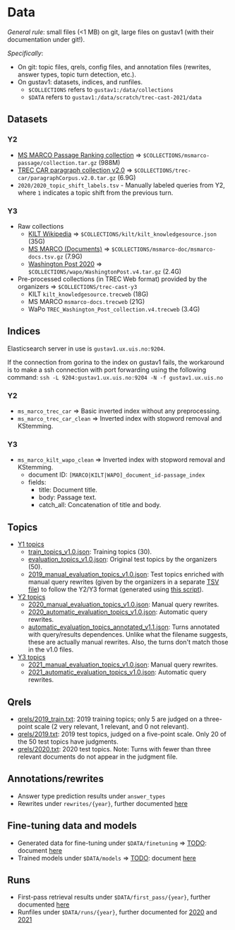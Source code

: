 # Data

*General rule*: small files (<1 MB) on git, large files on gustav1 (with their documentation under git!). 

*Specifically*: 
  * On git: topic files, qrels, config files, and annotation files (rewrites, answer types, topic turn detection, etc.).
  * On gustav1: datasets, indices, and runfiles.
    - `$COLLECTIONS` refers to `gustav1:/data/collections`
    - `$DATA` refers to `gustav1:/data/scratch/trec-cast-2021/data`

## Datasets

### Y2

  * [MS MARCO Passage Ranking collection](https://github.com/microsoft/MSMARCO-Passage-Ranking) => `$COLLECTIONS/msmarco-passage/collection.tar.gz` (988M)  
  * [TREC CAR paragraph collection v2.0](http://trec-car.cs.unh.edu/datareleases/) => `$COLLECTIONS/trec-car/paragraphCorpus.v2.0.tar.gz` (6.9G)
  * `2020/2020_topic_shift_labels.tsv` - Manually labeled queries from Y2, where `1` indicates a topic shift from the previous turn.

### Y3

  * Raw collections
    - [KILT Wikipedia](https://github.com/facebookresearch/KILT/) => `$COLLECTIONS/kilt/kilt_knowledgesource.json` (35G)
    - [MS MARCO (Documents)](https://github.com/microsoft/MSMARCO-Document-Ranking) => `$COLLECTIONS/msmarco-doc/msmarco-docs.tsv.gz` (7.9G)
    - [Washington Post 2020](https://trec.nist.gov/data/wapost/) => `$COLLECTIONS/wapo/WashingtonPost.v4.tar.gz` (2.4G)
  * Pre-processed collections (in TREC Web format) provided by the organizers => `$COLLECTIONS/trec-cast-y3`
    - KILT `kilt_knowledgesource.trecweb` (18G)
    - MS MARCO `msmarco-docs.trecweb` (21G)
    - WaPo `TREC_Washington_Post_collection.v4.trecweb` (3.4G)

## Indices

Elasticsearch server in use is `gustav1.ux.uis.no:9204`.

If the connection from gorina to the index on gustav1 fails, the workaround is to make a ssh connection with port forwarding using the following command:
`ssh -L 9204:gustav1.ux.uis.no:9204 -N -f gustav1.ux.uis.no`

### Y2

  * `ms_marco_trec_car` => Basic inverted index without any preprocessing.
  * `ms_marco_trec_car_clean` => Inverted index with stopword removal and KStemming.

### Y3
  * `ms_marco_kilt_wapo_clean` => Inverted index with stopword removal and KStemming.
    - document ID: `[MARCO|KILT|WAPO]_document_id-passage_index`
    - fields: 
      - title: Document title.
      - body: Passage text.
      - catch_all: Concatenation of title and body.

## Topics

  * [Y1 topics](topics/2019)
    - [train_topics_v1.0.json](topics/2019/train_topics_v1.0.json): Training topics (30).
    - [evaluation_topics_v1.0.json](data/topics/2019/evaluation_topics_v1.0.json): Original test topics by the organizers (50).
    - [2019_manual_evaluation_topics_v1.0.json](topics/2019/2019_manual_evaluation_topics_v1.0.json): Test topics enriched with manual query rewrites (given by the organizers in a separate [TSV file](data/topics/2019/evaluation_topics_annotated_resolved_v1.0.tsv)) to follow the Y2/Y3 format (generated using [this script](treccast/core/util/topics/create_2019_topics_file.py)).
  * [Y2 topics](topics/2020)
    - [2020_manual_evaluation_topics_v1.0.json](topics/2020/2020_manual_evaluation_topics_v1.0.json): Manual query rewrites.
    - [2020_automatic_evaluation_topics_v1.0.json](topics/2020/2020_automatic_evaluation_topics_v1.0.json): Automatic query rewrites.
    - [automatic_evaluation_topics_annotated_v1.1.json](topics/2020/automatic_evaluation_topics_annotated_v1.1.json): Turns annotated with query/results dependences. Unlike what the filename suggests, these are actually manual rewrites. Also, the turns don't match those in the v1.0 files.
  * [Y3 topics](topics/2021)
    - [2021_manual_evaluation_topics_v1.0.json](topics/2021/2021_manual_evaluation_topics_v1.0.json): Manual query rewrites.
    - [2021_automatic_evaluation_topics_v1.0.json](topics/2021/2021_automatic_evaluation_topics_v1.0.json): Automatic query rewrites.

## Qrels

  * [qrels/2019_train.txt](qrels/2019_train.txt): 2019 training topics; only 5 are judged on a three-point scale (2 very relevant, 1 relevant, and 0 not relevant).
  * [qrels/2019.txt](qrels/2019.txt): 2019 test topics, judged on a five-point scale. Only 20 of the 50 test topics have judgments.
  * [qrels/2020.txt](qrels/2020.txt): 2020 test topics. Note: Turns with fewer than three relevant documents do not appear in the judgment file.

## Annotations/rewrites

  * Answer type prediction results under `answer_types`
  * Rewrites under `rewrites/{year}`, further documented [here](rewrites/README.md)  

## Fine-tuning data and models
 
  * Generated data for fine-tuning under `$DATA/finetuning` => [TODO](https://github.com/iai-group/trec-cast-2021/issues/162): document [here](fine_tuning/README.md)  
  * Trained models under `$DATA/models` => [TODO](https://github.com/iai-group/trec-cast-2021/issues/163): document [here](models/README.md)

## Runs

  * First-pass retrieval results under `$DATA/first_pass/{year}`, further documented [here](first_pass/README.md)   
  * Runfiles under `$DATA/runs/{year}`, further documented for [2020](runs/2020/README.md) and [2021](runs/2021/README.md)
